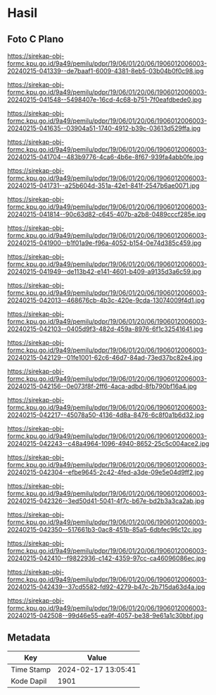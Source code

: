 # Hasil

## Foto C Plano

https://sirekap-obj-formc.kpu.go.id/9a49/pemilu/pdpr/19/06/01/20/06/1906012006003-20240215-041339--de7baaf1-6009-4381-8eb5-03b04b0f0c98.jpg

https://sirekap-obj-formc.kpu.go.id/9a49/pemilu/pdpr/19/06/01/20/06/1906012006003-20240215-041548--5498407e-16cd-4c68-b751-7f0eafdbede0.jpg

https://sirekap-obj-formc.kpu.go.id/9a49/pemilu/pdpr/19/06/01/20/06/1906012006003-20240215-041635--03904a51-1740-4912-b39c-03613d529ffa.jpg

https://sirekap-obj-formc.kpu.go.id/9a49/pemilu/pdpr/19/06/01/20/06/1906012006003-20240215-041704--483b9776-4ca6-4b6e-8f67-939fa4abb0fe.jpg

https://sirekap-obj-formc.kpu.go.id/9a49/pemilu/pdpr/19/06/01/20/06/1906012006003-20240215-041731--a25b604d-351a-42e1-841f-2547b6ae0071.jpg

https://sirekap-obj-formc.kpu.go.id/9a49/pemilu/pdpr/19/06/01/20/06/1906012006003-20240215-041814--90c63d82-c645-407b-a2b8-0489cccf285e.jpg

https://sirekap-obj-formc.kpu.go.id/9a49/pemilu/pdpr/19/06/01/20/06/1906012006003-20240215-041900--b1f01a9e-f96a-4052-b154-0e74d385c459.jpg

https://sirekap-obj-formc.kpu.go.id/9a49/pemilu/pdpr/19/06/01/20/06/1906012006003-20240215-041949--de113b42-e141-4601-b409-a9135d3a6c59.jpg

https://sirekap-obj-formc.kpu.go.id/9a49/pemilu/pdpr/19/06/01/20/06/1906012006003-20240215-042013--468676cb-4b3c-420e-9cda-13074009f4d1.jpg

https://sirekap-obj-formc.kpu.go.id/9a49/pemilu/pdpr/19/06/01/20/06/1906012006003-20240215-042103--0405d9f3-482d-459a-8976-6f1c32541641.jpg

https://sirekap-obj-formc.kpu.go.id/9a49/pemilu/pdpr/19/06/01/20/06/1906012006003-20240215-042129--01fe1001-62c6-46d7-84ad-73ed37bc82e4.jpg

https://sirekap-obj-formc.kpu.go.id/9a49/pemilu/pdpr/19/06/01/20/06/1906012006003-20240215-042156--0e073f8f-2ff6-4aca-adbd-8fb790bf16a4.jpg

https://sirekap-obj-formc.kpu.go.id/9a49/pemilu/pdpr/19/06/01/20/06/1906012006003-20240215-042217--45078a50-4136-4d8a-8476-6c8f0a1b6d32.jpg

https://sirekap-obj-formc.kpu.go.id/9a49/pemilu/pdpr/19/06/01/20/06/1906012006003-20240215-042243--c48a4964-1096-4940-8652-25c5c004ace2.jpg

https://sirekap-obj-formc.kpu.go.id/9a49/pemilu/pdpr/19/06/01/20/06/1906012006003-20240215-042304--efbe9645-2c42-4fed-a3de-09e5e04d9ff2.jpg

https://sirekap-obj-formc.kpu.go.id/9a49/pemilu/pdpr/19/06/01/20/06/1906012006003-20240215-042326--3ed50d41-5041-4f7c-b67e-bd2b3a3ca2ab.jpg

https://sirekap-obj-formc.kpu.go.id/9a49/pemilu/pdpr/19/06/01/20/06/1906012006003-20240215-042350--517661b3-0ac8-451b-85a5-6dbfec96c12c.jpg

https://sirekap-obj-formc.kpu.go.id/9a49/pemilu/pdpr/19/06/01/20/06/1906012006003-20240215-042410--f9822936-c142-4359-97cc-ca46096086ec.jpg

https://sirekap-obj-formc.kpu.go.id/9a49/pemilu/pdpr/19/06/01/20/06/1906012006003-20240215-042439--37cd5582-fd92-4279-b47c-2b715da63d4a.jpg

https://sirekap-obj-formc.kpu.go.id/9a49/pemilu/pdpr/19/06/01/20/06/1906012006003-20240215-042508--99d46e55-ea9f-4057-be38-9e61a1c30bbf.jpg


## Metadata

| Key        | Value               |
| ---------- | ------------------- |
| Time Stamp | 2024-02-17 13:05:41 |
| Kode Dapil | 1901                |



